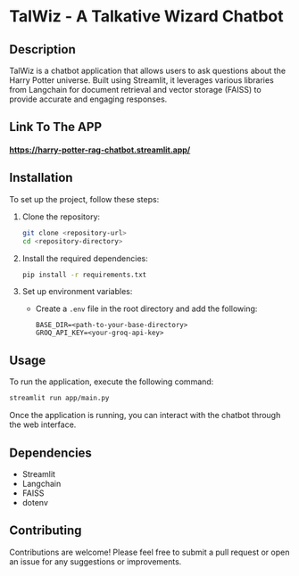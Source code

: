 # TalWiz - A Talkative Wizard Chatbot

## Description
TalWiz is a chatbot application that allows users to ask questions about the Harry Potter universe. Built using Streamlit, it leverages various libraries from Langchain for document retrieval and vector storage (FAISS) to provide accurate and engaging responses.

## Link To The APP
#### https://harry-potter-rag-chatbot.streamlit.app/

## Installation
To set up the project, follow these steps:

1. Clone the repository:
   ```bash
   git clone <repository-url>
   cd <repository-directory>
   ```

2. Install the required dependencies:
   ```bash
   pip install -r requirements.txt
   ```

3. Set up environment variables:
   - Create a `.env` file in the root directory and add the following:
     ```
     BASE_DIR=<path-to-your-base-directory>
     GROQ_API_KEY=<your-groq-api-key>
     ```

## Usage
To run the application, execute the following command:
```bash
streamlit run app/main.py
```
Once the application is running, you can interact with the chatbot through the web interface.

## Dependencies
- Streamlit
- Langchain
- FAISS
- dotenv

## Contributing
Contributions are welcome! Please feel free to submit a pull request or open an issue for any suggestions or improvements.
